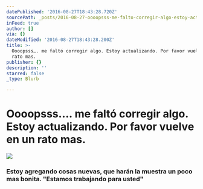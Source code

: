 ```yaml
---
datePublished: '2016-08-27T18:43:28.720Z'
sourcePath: _posts/2016-08-27-oooopsss-me-falto-corregir-algo-estoy-actualizando-por-f.md
inFeed: true
author: []
via: {}
dateModified: '2016-08-27T18:43:28.200Z'
title: >-
  Oooopsss…. me faltó corregir algo. Estoy actualizando. Por favor vuelve en un
  rato mas.
publisher: {}
description: ''
starred: false
_type: Blurb

---
```

# Oooopsss.... me faltó corregir algo. Estoy actualizando. Por favor vuelve en un rato mas.
![](https://the-grid-user-content.s3-us-west-2.amazonaws.com/bd6bf941-3620-4db2-9800-4450f66699f9.jpg)

### Estoy agregando cosas nuevas, que harán la muestra un poco mas bonita. "Estamos trabajando para usted"